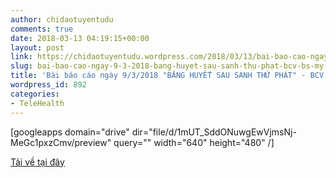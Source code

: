 ```yaml
---
author: chidaotuyentudu
comments: true
date: 2018-03-13 04:19:15+00:00
layout: post
link: https://chidaotuyentudu.wordpress.com/2018/03/13/bai-bao-cao-ngay-9-3-2018-bang-huyet-sau-sanh-thu-phat-bcv-bs-my-nhi/
slug: bai-bao-cao-ngay-9-3-2018-bang-huyet-sau-sanh-thu-phat-bcv-bs-my-nhi
title: 'Bài báo cáo ngày 9/3/2018 "BĂNG HUYẾT SAU SANH THỨ PHÁT" - BCV: BS MỸ NHI'
wordpress_id: 892
categories:
- TeleHealth
---
```


[googleapps domain="drive" dir="file/d/1mUT_SddONuwgEwVjmsNj-MeGc1pxzCmv/preview" query="" width="640" height="480" /]

[Tải về tại đây](https://drive.google.com/file/d/1mUT_SddONuwgEwVjmsNj-MeGc1pxzCmv/view?usp=sharing)
